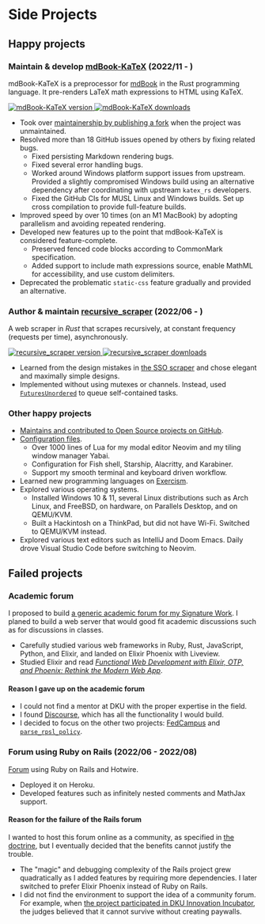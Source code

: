 # Side Projects

## Happy projects

### Maintain & develop [mdBook-KaTeX][mdbook-katex] (2022/11 - )

mdBook-KaTeX is a preprocessor for [mdBook][mdBook] in the Rust programming
language.
It pre-renders LaTeX math expressions to HTML using KaTeX.

[![mdBook-KaTeX version][mdbook-katex_version]
![mdBook-KaTeX downloads][mdbook-katex_downloads]][crates_mdbook-katex]

- Took over [maintainership by publishing a fork][mdbook-katex2]
    when the project was unmaintained.
- Resolved more than 18 GitHub issues opened by others by fixing related bugs.
    - Fixed persisting Markdown rendering bugs.
        <!-- For example, KaTeX outputs newline characters, [which broke Markdown
        rendering in tables and headers][katex-break-table].
        Fixed by replacing newline characters. -->
    - Fixed several error handling bugs.
        <!-- For example, fixed crashing on placeholder chapters. -->
    - Worked around Windows platform support issues from upstream.
        Provided a slightly compromised Windows build using an alternative
        dependency after coordinating with upstream `katex_rs` developers.
    - Fixed the GitHub CIs for MUSL Linux and Windows builds.
        Set up cross compilation to provide full-feature builds.
- Improved speed by over 10 times (on an M1 MacBook) by adopting parallelism and
    avoiding repeated rendering.
- Developed new features up to the point that mdBook-KaTeX is considered
    feature-complete.
    - Preserved fenced code blocks according to CommonMark specification.
        <!-- Accomplished by hand-writing a finite-state machine to scan through
        Markdown code. -->
    - Added support to include math expressions source,
        enable MathML for accessibility, and use custom delimiters.
- Deprecated the problematic `static-css` feature gradually and provided an
    alternative.

### Author & maintain [recursive_scraper][recursive_scraper] (2022/06 - )

A web scraper in *Rust* that scrapes recursively, at constant frequency
(requests per time), asynchronously.

[![recursive_scraper version][scraper_version]
![recursive_scraper downloads][scraper_downloads]][crates_scraper]

- Learned from the design mistakes in [the SSO scraper][ra_search_engine] and
    chose elegant and maximally simple designs.
- Implemented without using mutexes or channels.
    Instead, used [`FuturesUnordered`][futures_unordered] to queue
    self-contained tasks.

### Other happy projects

- [Maintains and contributed to Open Source projects on
    GitHub][contribution_activity].
- [Configuration files][config].
    - Over 1000 lines of Lua for my modal editor Neovim and my tiling window
        manager Yabai.
    - Configuration for Fish shell, Starship, Alacritty, and Karabiner.
    - Support my smooth terminal and keyboard driven workflow.
- Learned new programming languages on [Exercism][exercism].
- Explored various operating systems.
    - Installed Windows 10 & 11,
        several Linux distributions such as Arch Linux, and FreeBSD,
        on hardware, on Parallels Desktop, and on QEMU/KVM.
    - Built a Hackintosh on a ThinkPad, but did not have Wi-Fi.
        Switched to QEMU/KVM instead.
- Explored various text editors such as IntelliJ and Doom Emacs.
    Daily drove Visual Studio Code before switching to Neovim.

## Failed projects

### Academic forum

I proposed to build [a generic academic forum for my Signature Work][prevSW].
I planed to build a web server that would good fit academic discussions such as
for discussions in classes.

- Carefully studied various web frameworks in Ruby, Rust, JavaScript, Python,
    and Elixir, and landed on Elixir Phoenix with Liveview.
- Studied Elixir and read [*Functional Web Development with Elixir, OTP, and
    Phoenix: Rethink the Modern Web App*][functional_web].

#### Reason I gave up on the academic forum

- I could not find a mentor at DKU with the proper expertise in the field.
- I found [Discourse][discourse], which has all the functionality I would build.
- I decided to focus on the other two projects: [FedCampus][fedcampus] and
    [`parse_rpsl_policy`][parse_rpsl_policy].

### Forum using Ruby on Rails (2022/06 - 2022/08)

[Forum][forum] using Ruby on Rails and Hotwire.

- Deployed it on Heroku.
- Developed features such as infinitely nested comments and MathJax support.

#### Reason for the failure of the Rails forum

I wanted to host this forum online as a community, as specified in
[the doctrine][doctrine], but I eventually decided that the benefits cannot
justify the trouble.

- The "magic" and debugging complexity of the Rails project grew quadratically
    as I added features by requiring more dependencies.
    I later switched to prefer Elixir Phoenix instead of Ruby on Rails.
- I did not find the environment to support the idea of a community forum.
    For example, when [the project participated in DKU Innovation
    Incubator][dii],
    the judges believed that it cannot survive without creating paywalls.

[config]: https://github.com/SichangHe/.config
[contribution_activity]: https://github.com/SichangHe#js-contribution-activity
[crates_mdbook-katex]: https://crates.io/crates/mdbook-katex
[crates_scraper]: https://crates.io/crates/recursive_scraper
[dii]: https://github.com/SichangHe/dii
[discourse]: https://github.com/discourse/discourse
[doctrine]: https://sichanghe.github.io/rails_forum_doctrine/
[exercism]: https://exercism.org/profiles/SichangHe
[fedcampus]: ../work_experiences/index.html#ra-for-federated-learning-research-project-202303---
[forum]: https://github.com/SichangHe/rails_forum
[functional_web]: https://www.oreilly.com/library/view/functional-web-development/9781680505436/
[futures_unordered]: https://docs.rs/futures/latest/futures/stream/struct.FuturesUnordered.html
[katex-break-table]: https://github.com/lzanini/mdbook-katex/issues/3
[mdBook]: https://github.com/rust-lang/mdBook
[mdbook-katex]: https://github.com/lzanini/mdbook-katex
[mdbook-katex_downloads]: https://img.shields.io/crates/d/mdbook-katex
[mdbook-katex_version]: https://img.shields.io/crates/v/mdbook-katex
[mdbook-katex2]: https://github.com/lzanini/mdbook-katex/issues/37
[parse_rpsl_policy]: ../work_experiences/index.html#independent-network-research-project-202304---
[prevSW]: https://github.com/SichangHe/prev_DKU_signature_work
[ra_search_engine]: https://sichanghe.github.io/curriculum_vitae/work_experiences/index.html#ra-for-search-engine-research-project-202112---202305
[recursive_scraper]: https://github.com/SichangHe/scraper
[scraper_downloads]: https://img.shields.io/crates/d/recursive_scraper
[scraper_version]: https://img.shields.io/crates/v/recursive_scraper
